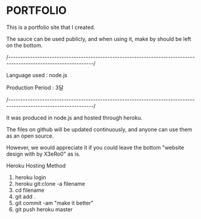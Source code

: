 # PORTFOLIO
This is a portfolio site that I created. 

The sauce can be used publicly, and when using it, make by should be left on the bottom.

/-----------------------------------------------------------------------------------------------------------------/

Language used : node.js

Production Period : 3달

/-----------------------------------------------------------------------------------------------------------------/

It was produced in node.js and hosted through heroku.

The files on github will be updated continuously, and anyone can use them as an open source.

However, we would appreciate it if you could leave the bottom "website design with by X3eRo0" as is.


Heroku Hosting Method
1. heroku login
2. heroku git:clone -a filename
3. cd filename
4. git add .
5. git commit -am "make it better"
6. git push heroku master
